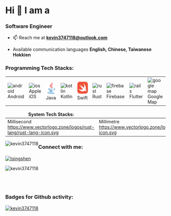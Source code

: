 <style>
td, th {
   border: none!important;
}
</style>

<h1 align="left">Hi 👋  I am a </h1>
<h3 align="left">Software Engineer</h3>

- 📫  Reach me at **kevin3747118@outlook.com**

- Available communication languages **English, Chinese, Taiwanese Hokkien**
  
<h3 align="left">Programming Tech Stacks:</h3>
<table style="border-size:0px">
  <tr >
    <td style="border: none;"><img src="https://www.vectorlogo.zone/logos/android/android-icon.svg" alt="android" width="40" height="40"> Android </td>    
    <td style="border: none;"><img src="https://www.vectorlogo.zone/logos/apple/apple-tile.svg" alt="ios" width="40" height="40"> Apple iOS </td>
    <td style="border: none;"><img src="https://raw.githubusercontent.com/devicons/devicon/master/icons/java/java-original.svg" alt="java" width="40" height="40"> Java </td>
    <td style="border: none;"><img src="https://www.vectorlogo.zone/logos/kotlinlang/kotlinlang-icon.svg" alt="kotlin" width="40" height="40"> Kotlin </td>    
    <td style="border: none;"><img src="https://raw.githubusercontent.com/devicons/devicon/master/icons/swift/swift-original.svg" alt="swift" width="40" height="40"> Swift </td>   
    <td style="border: none;"><img src="https://www.vectorlogo.zone/logos/rust-lang/rust-lang-icon.svg" alt="rust" width="40" height="40"> Rust </td>
    <td style="border: none;"><img src="https://www.vectorlogo.zone/logos/firebase/firebase-icon.svg" alt="firebase" width="40" height="40"> Firebase </td>   
    <td style="border: none;"><img src="https://www.vectorlogo.zone/logos/flutterio/flutterio-icon.svg" alt="rails" width="40" height="40"> Flutter </td>
    <td style="border: none;"><img src="https://www.vectorlogo.zone/logos/google_maps/google_maps-icon.svg" alt="google map" width="40" height="40"> Google Map</td>                        
   </tr>
  </table>

| System Tech Stacks: | | | |
| ------------ | ------------- | ------------------ | ------------ |
| Millisecond https://www.vectorlogo.zone/logos/rust-lang/rust-lang-icon.svg | Millimetre https://www.vectorlogo.zone/logos/flutterio/flutterio-icon.svg | Kilometre per hour | Milligram    |

<p><img align="left" src="https://github-readme-stats.vercel.app/api/top-langs?username=kevin3747118&show_icons=true&locale=en&layout=compact" alt="kevin3747118" /></p>

<h3 align="left">Connect with me:</h3>
<p align="left">
<a href="https://www.facebook.com/profile.php?id=100000332303571" target="blank"><img align="center" src="https://raw.githubusercontent.com/rahuldkjain/github-profile-readme-generator/master/src/images/icons/Social/facebook.svg" alt="tsingshen" height="30" width="40" /></a>
</p>

<p align="left"> <img src="https://komarev.com/ghpvc/?username=kevin3747118&label=Profile%20views&color=0e75b6&style=flat" alt="kevin3747118" /> </p>

<br/>
<br/>
<h3 align="left">Badges for Github activity:</h3>
<p align="left"> <a href="https://github.com/ryo-ma/github-profile-trophy"><img src="https://github-profile-trophy.vercel.app/?username=kevin3747118&theme=darkhub&no-bg=true" alt="kevin3747118" /></a> </p>
